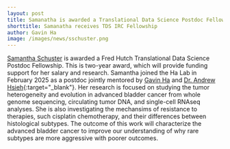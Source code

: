 ```yaml
---
layout: post
title: Samanatha is awarded a Translational Data Science Postdoc Fellowship
shorttitle: Samanatha receives TDS IRC Fellowship
author: Gavin Ha
image: /images/news/sschuster.png
---
```


[Samantha Schuster](/people/postdoc/Samantha-Schuster) is awarded a Fred Hutch Translational Data Science Postdoc Fellowship. This is two-year award, which will provide funding support for her salary and research. Samantha joined the Ha Lab in February 2025 as a postdoc jointly mentored by [Gavin Ha](people/Gavin-Ha/) and [Dr. Andrew Hsieh](https://research.fredhutch.org/hsieh/en.html){:target="_blank"}. Her research is focused on studying the tumor heterogeneity and evolution in advanced bladder cancer from whole genome sequencing, circulating tumor DNA, and single-cell RNAseq analyses. She is also investigating the mechansims of resistance to therapies, such cisplatin chemotherapy, and their differences between histological subtypes. The outcome of this work will characterize the advanced bladder cancer to improve our understanding of why rare subtypes are more aggressive with poorer outcomes. 